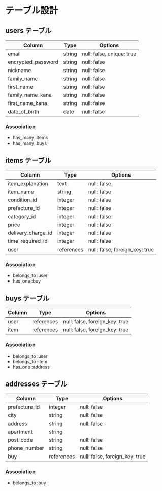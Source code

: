 # テーブル設計

## users テーブル

| Column                    | Type   | Options                   |
| ------------------        | ------ | ------------------------- |
| email                     | string | null: false, unique: true |
| encrypted_password        | string | null: false               |
| nickname                  | string | null: false               |
| family_name               | string | null: false               |
| first_name                | string | null: false               |
| family_name_kana          | string | null: false               |
| first_name_kana           | string | null: false               |
| date_of_birth             | date   | null: false               |

### Association

- has_many :items
- has_many :buys

## items テーブル

| Column             | Type       | Options                        |
| ------------------ | ------     | ------------------------------ |
| item_explanation   | text       | null: false                    |
| item_name          | string     | null: false                    |
| condition_id       | integer    | null: false                    |
| prefecture_id      | integer    | null: false                    |
| category_id        | integer    | null: false                    |
| price              | integer    | null: false                    |
| delivery_charge_id | integer    | null: false                    |
| time_required_id   | integer    | null: false                    |
| user               | references | null: false, foreign_key: true |

### Association

- belongs_to :user
- has_one :buy

## buys テーブル

| Column           | Type       | Options                        |
| ---------------- | ------     | ------------------------------ |
| user             | references | null: false, foreign_key: true |
| item             | references | null: false, foreign_key: true |

### Association

- belongs_to :user
- belongs_to :item
- has_one :address

## addresses テーブル

| Column             | Type       | Options                        |
| ------------------ | ------     | ------------------------------ |
| prefecture_id      | integer    | null: false                    |
| city               | string     | null: false                    |
| address            | string     | null: false                    |
| apartment          | string     |                                | 
| post_code          | string     | null: false                    |
| phone_number       | string     | null: false                    |
| buy                | references | null: false, foreign_key: true |

### Association

- belongs_to :buy

